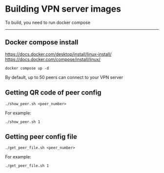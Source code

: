   # Building VPN server images
  
To build, you need to run docker compose

---

## Docker compose install

https://docs.docker.com/desktop/install/linux-install/
https://docs.docker.com/compose/install/linux/

```commandline
docker compose up -d
```

By default, up to 50 peers can connect to your VPN server

## Getting QR code of peer config

```commandline
./show_peer.sh <peer_number>
```

For example:

```commandline
./show_peer.sh 1
```

## Getting peer config file

```commandline
./get_peer_file.sh <peer_number>
```

For example:

```commandline
./get_peer_file.sh 1
```